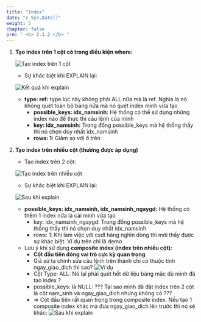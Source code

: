 ```yaml
---
title: "Index"
date: "r Sys.Date()"
weight: 2
chapter: false
pre: " <b> 2.1.2 </b> "
---
```


1. **Tạo index trên 1 cột có trong điều kiện where:**

   ![Tạo index trên 1 cột](https://ngxquang.github.io/aws-ws1/images/2.optimization/003-index1.png)

   - Sự khác biệt khi EXPLAIN lại:

   ![Kết quả khi explain](https://ngxquang.github.io/aws-ws1/images/2.optimization/004-index2.png)

   - **type: ref:** type lúc này không phải ALL nữa mà là ref. Nghĩa là nó không quét toàn bộ bảng nữa mà nó quét index mình vừa tạo
     - **possible_keys: idx_namsinh:** Hệ thống có thể sử dụng những index nào để thực thi câu lệnh của mình
     - **key: idx_namsinh:** Trong đống possible_keys mà hệ thống thấy thì nó chọn duy nhất idx_namsinh
     - **rows: 1:** Giảm so với ở trên

2. **Tạo index trên nhiều cột (thường được áp dụng)**

   - Tạo index trên 2 cột:

   ![Tạo index trên nhiều cột](https://ngxquang.github.io/aws-ws1/images/2.optimization/005-index3.png)

   - Sự khác biệt khi EXPLAIN lại:

   ![Sau khi explain](https://ngxquang.github.io/aws-ws1/images/2.optimization/006-index4.png)

   - **possible_keys: idx_namsinh, idx_namsinh_ngaygd:** Hệ thống có thêm 1 index nữa là cái mình vừa tạo
     - key: idx_namsinh_ngaygd: Trong đống possible_keys mà hệ thống thấy thì nó chọn duy nhất idx_namsinh
     - rows: 1: Khi làm việc với csdl hàng nghìn dòng thì mới thấy được sự khác biệt. Ví dụ trên chỉ là demo
   - Lưu ý khi sử dụng **composite index (index trên nhiều cột):**
     - **Cột đầu tiên đóng vai trò cực kỳ quan trọng**
     - Giả sử ta chỉnh sửa câu lệnh trên thành chỉ có thuộc tính ngay_giao_dich thì sao?
       ![Ví dụ](https://ngxquang.github.io/aws-ws1/images/2.optimization/006-index4.png)
     - Cột Type: ALL: Nó lại phải quét hết dữ liệu bảng mặc dù mình đã tạo index ?
     - possible_keys: là NULL: ??? Tại sao mình đã đặt index trên 2 cột là cột nam_sinh và ngay_giao_dich nhưng không có ???
     - ⇒ Cột đầu tiên rất quan trọng trong composite index. Nếu tạo 1 composite index khác mà đưa ngay_giao_dich lên trước thì nó sẽ khác:
       ![Sau khi explain](https://ngxquang.github.io/aws-ws1/images/2.optimization/007-index5.png)
